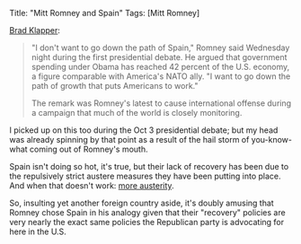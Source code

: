 Title: "Mitt Romney and Spain"
Tags: [Mitt Romney]

[Brad Klapper][1]:

> "I don't want to go down the path of Spain," Romney said Wednesday night during the first presidential debate. He argued that government spending under Obama has reached 42 percent of the U.S. economy, a figure comparable with America's NATO ally. "I want to go down the path of growth that puts Americans to work."
>
> The remark was Romney's latest to cause international offense during a campaign that much of the world is closely monitoring.

I picked up on this too during the Oct 3 presidential debate; but my head was already spinning by that point as a result of the hail storm of you-know-what coming out of Romney's mouth.

Spain isn't doing so hot, it's true, but their lack of recovery has been due to the repulsively strict austere measures they have been putting into place.  And when that doesn't work: [more austerity][2].

So, insulting yet another foreign country aside, it's doubly amusing that Romney chose Spain in his analogy given that their "recovery" policies are very nearly the exact same policies the Republican party is advocating for here in the U.S.

[1]: http://www.salon.com/2012/10/07/spain_quip_adds_to_romneys_foreign_policy_trouble/
[2]: http://krugman.blogs.nytimes.com/2012/07/11/pointless-pain-in-spain/
